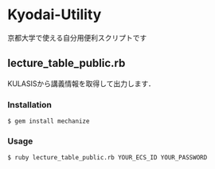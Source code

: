 # Kyodai-Utility
京都大学で使える自分用便利スクリプトです

## lecture_table_public.rb
KULASISから講義情報を取得して出力します．

### Installation
```
$ gem install mechanize
```

### Usage
```
$ ruby lecture_table_public.rb YOUR_ECS_ID YOUR_PASSWORD
```
